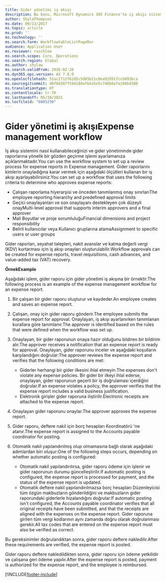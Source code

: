 ```yaml
---
title: Gider yönetimi iş akışı
description: Bu konu, Microsoft Dynamics 365 Finance'ta iş akışı sistemini nasıl kullanabileceğinizi ve gider yönetiminde gider raporlarına yönelik bir gözden geçirme işlemi ayarlamanıza açıklanmaktadır.
author: ShylaThompson
ms.date: 09/13/2017
ms.topic: article
ms.prod: ''
ms.technology: ''
ms.search.form: WorkflowtableListPageRnr
audience: Application User
ms.reviewer: roschlom
ms.search.scope: Core, Operations
ms.search.region: Global
ms.author: shylaw
ms.search.validFrom: 2016-02-28
ms.dyn365.ops.version: AX 7.0.0
ms.openlocfilehash: 51ac2712f62d5c5d85b21c0ea929517ccb893bca
ms.sourcegitcommit: 40f68387f594180af64a5e5c748b6efa188bd300
ms.translationtype: HT
ms.contentlocale: tr-TR
ms.lasthandoff: 05/10/2021
ms.locfileid: "6005230"
---
```

# <a name="expense-management-workflow"></a><span data-ttu-id="14130-103">Gider yönetimi iş akışı</span><span class="sxs-lookup"><span data-stu-id="14130-103">Expense management workflow</span></span>

<span data-ttu-id="14130-104">İş akışı sistemini nasıl kullanabileceğinizi ve gider yönetiminde gider raporlarına yönelik bir gözden geçirme işlemi ayarlamanıza açıklanmaktadır.</span><span class="sxs-lookup"><span data-stu-id="14130-104">You can use the workflow system to set up a review process for expense reports in Expense management.</span></span> <span data-ttu-id="14130-105">Gider raporlarını kimlerin onayladığına karar vermek için aşağıdaki ölçütleri kullanan bir iş akışı ayarlayabilirsiniz:</span><span class="sxs-lookup"><span data-stu-id="14130-105">You can set up a workflow that uses the following criteria to determine who approves expense reports:</span></span>

- <span data-ttu-id="14130-106">Çalışan raporlama hiyerarşisi ve önceden tanımlanmış onay sınırları</span><span class="sxs-lookup"><span data-stu-id="14130-106">The employee reporting hierarchy and predefined approval limits</span></span>
- <span data-ttu-id="14130-107">Geçici onaylayanları ve son onaylayanı destekleyen çok düzeyli onay</span><span class="sxs-lookup"><span data-stu-id="14130-107">Multi-level approval that supports interim approvers and a final approver</span></span>
- <span data-ttu-id="14130-108">Mali Boyutlar ve proje sorumluluğu</span><span class="sxs-lookup"><span data-stu-id="14130-108">Financial dimensions and project responsibility</span></span>
- <span data-ttu-id="14130-109">Belirli kullanıcılar veya Kullanıcı gruplarına atama</span><span class="sxs-lookup"><span data-stu-id="14130-109">Assignment to specific users or user groups</span></span>

<span data-ttu-id="14130-110">Gider raporları, seyahat talepleri, nakit avanslar ve katma değerli vergi (KDV) kurtarması için iş akışı onayları oluşturulabilir.</span><span class="sxs-lookup"><span data-stu-id="14130-110">Workflow approvals can be created for expense reports, travel requisitions, cash advances, and value-added tax (VAT) recovery.</span></span>

<span data-ttu-id="14130-111">**Örnek**</span><span class="sxs-lookup"><span data-stu-id="14130-111">**Example**</span></span>

<span data-ttu-id="14130-112">Aşağıdaki işlem, gider raporu için gider yönetimi iş akışına bir örnektir.</span><span class="sxs-lookup"><span data-stu-id="14130-112">The following process is an example of the expense management workflow for an expense report.</span></span>

1. <span data-ttu-id="14130-113">Bir çalışan bir gider raporu oluşturur ve kaydeder.</span><span class="sxs-lookup"><span data-stu-id="14130-113">An employee creates and saves an expense report.</span></span>
2. <span data-ttu-id="14130-114">Çalışan, onay için gider raporu gönderir.</span><span class="sxs-lookup"><span data-stu-id="14130-114">The employee submits the expense report for approval.</span></span> <span data-ttu-id="14130-115">Onaylayan, iş akışı ayarlanırken tanımlanan kurallara göre tanımlanır.</span><span class="sxs-lookup"><span data-stu-id="14130-115">The approver is identified based on the rules that were defined when the workflow was set up.</span></span>
3. <span data-ttu-id="14130-116">Onaylayan, bir gider raporunun onaya hazır olduğunu bildiren bir bildirim alır.</span><span class="sxs-lookup"><span data-stu-id="14130-116">The approver receives a notification that an expense report is ready for approval.</span></span> <span data-ttu-id="14130-117">Onaylayan, gider raporunu inceler ve aşağıdaki koşulların karşılandığını doğrular:</span><span class="sxs-lookup"><span data-stu-id="14130-117">The approver reviews the expense report and verifies that the following conditions are met:</span></span>

    - <span data-ttu-id="14130-118">Giderler herhangi bir gider ilkesini ihlal etmeyin.</span><span class="sxs-lookup"><span data-stu-id="14130-118">The expenses don't violate any expense policies.</span></span> <span data-ttu-id="14130-119">Bir gider bir ilkeyi ihlal ederse, onaylayan, gider raporunun geçerli bir iş doğrulaması içerdiğini doğrular.</span><span class="sxs-lookup"><span data-stu-id="14130-119">If an expense violates a policy, the approver verifies that the expense report includes a valid business justification.</span></span>
    - <span data-ttu-id="14130-120">Elektronik girişler gider raporuna iliştirilir.</span><span class="sxs-lookup"><span data-stu-id="14130-120">Electronic receipts are attached to the expense report.</span></span>

4. <span data-ttu-id="14130-121">Onaylayan gider raporunu onaylar.</span><span class="sxs-lookup"><span data-stu-id="14130-121">The approver approves the expense report.</span></span>
5. <span data-ttu-id="14130-122">Gider raporu, deftere nakil için borç hesapları Koordinatörü 'ne atanır.</span><span class="sxs-lookup"><span data-stu-id="14130-122">The expense report is assigned to the Accounts payable coordinator for posting.</span></span>
6. <span data-ttu-id="14130-123">Otomatik nakil yapılandırılmış olup olmamasına bağlı olarak aşağıdaki adımlardan biri oluşur:</span><span class="sxs-lookup"><span data-stu-id="14130-123">One of the following steps occurs, depending on whether automatic posting is configured:</span></span>

    - <span data-ttu-id="14130-124">Otomatik nakil yapılandırılırsa, gider raporu ödeme için işlenir ve gider raporunun durumu güncelleştirilir.</span><span class="sxs-lookup"><span data-stu-id="14130-124">If automatic posting is configured, the expense report is processed for payment, and the status of the expense report is updated.</span></span>
    - <span data-ttu-id="14130-125">Otomatik deftere nakil yapılandırılmazsa borç hesapları Düzenleyicisi tüm özgün makbuzların gönderildiğini ve makbuzların gider raporundaki giderlerle hizalandığını doğrular.</span><span class="sxs-lookup"><span data-stu-id="14130-125">If automatic posting isn't configured, the Accounts payable coordinator verifies that all original receipts have been submitted, and that the receipts are aligned with the expenses on the expense report.</span></span> <span data-ttu-id="14130-126">Gider raporuna girilen tüm vergi kodlarının aynı zamanda doğru olarak doğrulanması gerekir.</span><span class="sxs-lookup"><span data-stu-id="14130-126">All tax codes that are entered on the expense report must also be verified as correct.</span></span>

<span data-ttu-id="14130-127">Bu gereksinimler doğrulandıktan sonra, gider raporu deftere nakledilir.</span><span class="sxs-lookup"><span data-stu-id="14130-127">After these requirements are verified, the expense report is posted.</span></span>

<span data-ttu-id="14130-128">Gider raporu deftere nakledildikten sonra, gider raporu için ödeme yetkilidir ve çalışana geri ödeme yapılır.</span><span class="sxs-lookup"><span data-stu-id="14130-128">After the expense report is posted, payment is authorized for the expense report, and the employee is reimbursed.</span></span>


[!INCLUDE[footer-include](../includes/footer-banner.md)]